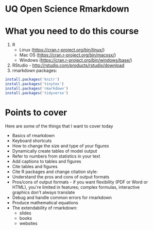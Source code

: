 # UQ Open Science Rmarkdown

# What you need to do this course

1. R
    - Linux (https://cran.r-project.org/bin/linux/)
    - Mac OS (https://cran.r-project.org/bin/macosx/)
    - Windows (https://cran.r-project.org/bin/windows/base/)
1. RStudio - http://rstudio.com/products/rstudio/download
1. rmarkdown packages:

```r
install.packages('knitr')
install.packages('tinytex')
install.packages('rmarkdown')
install.packages('tidyverse')
```

# Points to cover

Here are some of the things that I want to cover today

- Basics of rmarkdown
- Keyboard shortcuts
- How to change the size and type of your figures
- Dynamically create tables of model output
- Refer to numbers from statistics in your text
- Add captions to tables and figures
- Cite tables and figures
- Cite R packages and change citation style:
- Understand the pros and cons of output formats
- Pros/cons of output formats - if you want flexibility (PDF or Word or HTML), you're limited in features; complex formulas, interactive graphics don't always translate
- Debug and handle common errors for rmarkdown
- Produce mathematical equations
- The extendability of rmarkdown:
  - slides
  - books
  - websites
